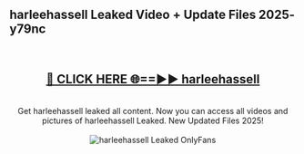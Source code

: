 <h2>harleehassell Leaked Video + Update Files 2025- y79nc</h2>
<br>
<div align="center">
<h2><a href="https://libra.edu.pl?harleehassell" rel="nofollow">🔴 CLICK HERE 🌐==►► harleehassell</a></h2>
<br>
Get harleehassell leaked all content. Now you can access all videos and pictures of harleehassell Leaked. New Updated Files 2025!
<br>
<br>
<a href="https://libra.edu.pl?harleehassell" rel="nofollow" data-target="animated-image.originalLink"><img src="https://i.ibb.co.com/WyWwxjT/player-gif2.gif" alt="harleehassell Leaked OnlyFans" style="max-width: 100%; display: inline-block;" data-target="animated-image.originalImage"></a>
</div>
<br>